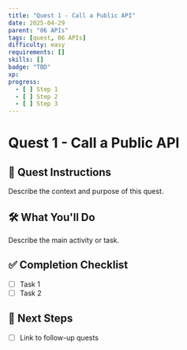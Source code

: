 ```yaml
---
title: "Quest 1 - Call a Public API"
date: 2025-04-29
parent: "06 APIs"
tags: [quest, 06 APIs]
difficulty: easy
requirements: []
skills: []
badge: "TBD"
xp: 
progress:
  - [ ] Step 1
  - [ ] Step 2
  - [ ] Step 3
---
```


# Quest 1 - Call a Public API

## 🧩 Quest Instructions
Describe the context and purpose of this quest.

## 🛠️ What You'll Do
Describe the main activity or task.

## ✅ Completion Checklist
- [ ] Task 1
- [ ] Task 2

## 🔁 Next Steps
- [ ] Link to follow-up quests
